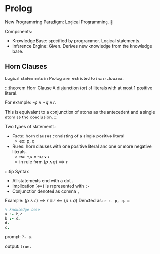 # Prolog

New Programming Paradigm: Logical Programming. :dancer:

Components:
+ Knowledge Base: specified by programmer. Logical statements.
+ Inference Engine: Given. Derives new knowledge from the knowledge base.


## Horn Clauses

Logical statements in Prolog are restricted to *horn clauses*.

:::theorem Horn Clause
A disjunction (or) of literals with at most 1 positive literal.

For example: $\neg p \vee \neg q \vee r$.

This is equivalent to a conjunction of atoms as the antecedent and a single atom as the conclusion.
:::


Two types of statements:
+ Facts: horn clauses consisting of a single positive literal
    + ex: p, q
+ Rules: horn clauses with one positive literal and one or more negative literals.
    + ex: $\neg p \vee \neg q \vee r$
    + in rule form $(p \wedge q) \implies r$


:::tip Syntax
+ All statements end with a dot `.`
+ Implication ($\impliedby$) is represented with `:-`
+ Conjunction denoted as comma `,`

Example:
$(p \wedge q) \implies r \equiv r \impliedby (p \wedge q)$
Denoted as: `r :- p, q.`
:::

```prolog
% knowledge base
a :- b,c.
b :- d.
d.
c.
```

prompt:
`?- a.`

output:
`true.`